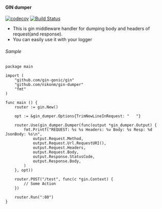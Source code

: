 #### GIN dumper

[![codecov](https://codecov.io/gh/nikonm/gin-dumper/branch/master/graph/badge.svg)](https://codecov.io/gh/nikonm/gin-dumper)
[![Build Status](https://travis-ci.org/nikonm/gin-dumper.svg?branch=master)](https://travis-ci.org/nikonm/gin-dumper)

 - This is gin middleware handler for dumping body and headers of request(and response). 
 - You can easily use it with your logger

###### Sample
 
````
package main

import (
    "github.com/gin-gonic/gin"
    "github.com/nikonm/gin-dumper"
    "fmt"
)

func main () {
    router := gin.New()

    opt := &gin_dumper.Options{TrimNewLineInRequest: "   "}

    router.Use(gin_dumper.Dumper(func(output *gin_dumper.Output) {
        fmt.Printf("REQUEST: %s %s Headers: %v Body: %s Resp: %d JsonBody: %s\n",
			output.Request.Method,
			output.Request.Url.RequestURI(),
			output.Request.Headers,
			output.Request.Body,
			output.Response.StatusCode,
			output.Response.Body,
		)
    }, opt))

    router.POST("/test", func(c *gin.Context) {
		// Some Action
    })
	
    router.Run(":80")
}

````
